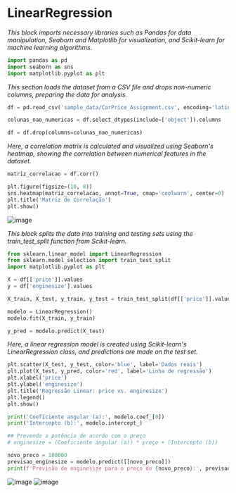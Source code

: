 # LinearRegression 

*This block imports necessary libraries such as Pandas for data manipulation, Seaborn and Matplotlib for visualization, and Scikit-learn for machine learning algorithms.*


```python
import pandas as pd
import seaborn as sns
import matplotlib.pyplot as plt
```





*This section loads the dataset from a CSV file and drops non-numeric columns, preparing the data for analysis.*


```python
df = pd.read_csv('sample_data/CarPrice_Assignment.csv', encoding='latin1')

colunas_nao_numericas = df.select_dtypes(include=['object']).columns

df = df.drop(columns=colunas_nao_numericas)
```





*Here, a correlation matrix is calculated and visualized using Seaborn's heatmap, showing the correlation between numerical features in the dataset.*

```python
matriz_correlacao = df.corr()

plt.figure(figsize=(10, 8))
sns.heatmap(matriz_correlacao, annot=True, cmap='coolwarm', center=0)
plt.title('Matriz de Correlação')
plt.show()
```

![image](https://github.com/BrenoMendesMoura/LinearRegression/assets/80074264/2ce26665-f0ba-4e80-a8d8-62426ba14257)






*This block splits the data into training and testing sets using the train_test_split function from Scikit-learn.*

```python
from sklearn.linear_model import LinearRegression
from sklearn.model_selection import train_test_split
import matplotlib.pyplot as plt

X = df[['price']].values
y = df['enginesize'].values

X_train, X_test, y_train, y_test = train_test_split(df[['price']].values, df['enginesize'].values, test_size=0.3, random_state=42)

modelo = LinearRegression()
modelo.fit(X_train, y_train)

y_pred = modelo.predict(X_test)
```





*Here, a linear regression model is created using Scikit-learn's LinearRegression class, and predictions are made on the test set.*

```python
plt.scatter(X_test, y_test, color='blue', label='Dados reais')
plt.plot(X_test, y_pred, color='red', label='Linha de regressão')
plt.xlabel('price')
plt.ylabel('enginesize')
plt.title('Regressão Linear: price vs. enginesize')
plt.legend()
plt.show()

print('Coeficiente angular (a):', modelo.coef_[0])
print('Intercepto (b):', modelo.intercept_)

## Prevendo a potência de acordo com o preço
# enginesize = (Coeficiente angular (a)) * preço + (Intercepto (b))

novo_preco = 100000
previsao_enginesize = modelo.predict([[novo_preco]])
print(f'Previsão de enginesize para o preço de {novo_preco}:', previsao_enginesize[0])
```


![image](https://github.com/BrenoMendesMoura/LinearRegression/assets/80074264/516c98cf-94e4-44bc-8f91-e9fa9409b409)
![image](https://github.com/BrenoMendesMoura/LinearRegression/assets/80074264/05bfc161-c163-4b7a-93bd-665384f59c50)


